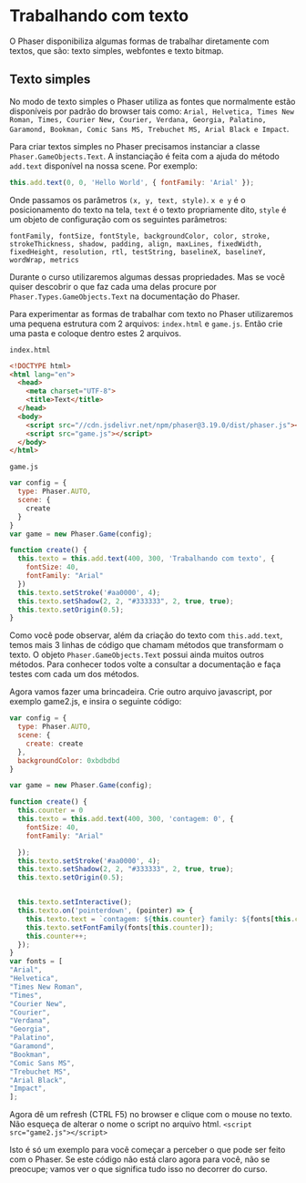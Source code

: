 # Trabalhando com texto
O Phaser disponibiliza algumas formas de trabalhar diretamente com textos, que são: texto simples, webfontes e texto bitmap.

## Texto simples
 No modo de texto simples o Phaser utiliza as fontes que normalmente estão disponíveis por padrão do browser tais como: ``Arial, Helvetica, Times New Roman, Times, Courier New, Courier, Verdana, Georgia, Palatino, Garamond, Bookman, Comic Sans MS, Trebuchet MS, Arial Black e
Impact``.

Para criar textos simples no Phaser precisamos instanciar a classe ``Phaser.GameObjects.Text``.
A instanciação é feita com a ajuda do método ``add.text`` disponível na nossa scene. Por exemplo:

```javascript
this.add.text(0, 0, 'Hello World', { fontFamily: 'Arial' });
```
Onde passamos os parâmetros ``(x, y, text, style)``. ``x e y`` é o posicionamento do texto na tela, ``text`` é o texto propriamente dito, ``style`` é um objeto de configuração com os seguintes parâmetros:

``fontFamily, fontSize, fontStyle, backgroundColor, color, stroke, strokeThickness, shadow, padding, align, maxLines, fixedWidth,
fixedHeight, resolution, rtl, testString, baselineX, baselineY,
wordWrap, metrics``

Durante o curso utilizaremos algumas dessas propriedades. Mas se você quiser descobrir o que faz cada uma delas procure por ``Phaser.Types.GameObjects.Text`` na documentação do Phaser.

Para experimentar as formas de trabalhar com texto no Phaser utilizaremos uma pequena estrutura com 2 arquivos: ``index.html`` e ``game.js``. Então crie uma pasta e coloque dentro estes 2 arquivos.

``index.html``
```html
<!DOCTYPE html>
<html lang="en">
  <head>
    <meta charset="UTF-8">
    <title>Text</title>
  </head>
  <body>
    <script src="//cdn.jsdelivr.net/npm/phaser@3.19.0/dist/phaser.js"></script>
    <script src="game.js"></script>
  </body>
</html>
```
``game.js``
```javascript
var config = {
  type: Phaser.AUTO,
  scene: {
    create
  }
}
var game = new Phaser.Game(config);

function create() {
  this.texto = this.add.text(400, 300, 'Trabalhando com texto', {
    fontSize: 40,
    fontFamily: "Arial"
  })
  this.texto.setStroke('#aa0000', 4);
  this.texto.setShadow(2, 2, "#333333", 2, true, true);
  this.texto.setOrigin(0.5);
}
```
Como você pode observar, além da criação do texto com ``this.add.text``, temos mais 3 linhas de código que chamam métodos que transformam o texto. O objeto ``Phaser.GameObjects.Text`` possui ainda muitos outros métodos. Para conhecer todos volte a consultar a documentação e faça testes com cada um dos métodos.

Agora vamos fazer uma brincadeira. Crie outro arquivo javascript, por exemplo game2.js, e insira o seguinte código:

```javascript
var config = {
  type: Phaser.AUTO,
  scene: {
    create: create
  },
  backgroundColor: 0xbdbdbd
}

var game = new Phaser.Game(config);

function create() {
  this.counter = 0
  this.texto = this.add.text(400, 300, 'contagem: 0', {
    fontSize: 40,
    fontFamily: "Arial"

  });
  this.texto.setStroke('#aa0000', 4);
  this.texto.setShadow(2, 2, "#333333", 2, true, true);
  this.texto.setOrigin(0.5);


  this.texto.setInteractive();
  this.texto.on('pointerdown', (pointer) => {
    this.texto.text = `contagem: ${this.counter} family: ${fonts[this.counter]}`;
    this.texto.setFontFamily(fonts[this.counter]);
    this.counter++;
  });
}
var fonts = [
"Arial",
"Helvetica",
"Times New Roman",
"Times",
"Courier New",
"Courier",
"Verdana",
"Georgia",
"Palatino",
"Garamond",
"Bookman",
"Comic Sans MS",
"Trebuchet MS",
"Arial Black",
"Impact",
];
```
Agora dê um refresh (CTRL F5) no browser e clique com o mouse no texto.
Não esqueça de alterar o nome o script no arquivo html.
```<script src="game2.js"></script>```

Isto é só um exemplo para você começar a perceber o que pode ser feito com o Phaser. Se este código não está claro agora para você, não se preocupe; vamos ver o que significa tudo isso no decorrer do curso.
